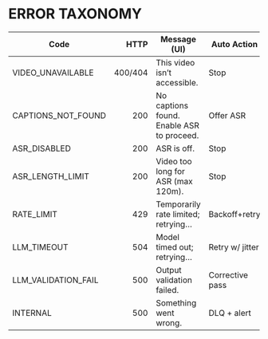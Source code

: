 # ERROR TAXONOMY

| Code | HTTP | Message (UI) | Auto Action |
|---|---:|---|---|
| VIDEO_UNAVAILABLE | 400/404 | This video isn’t accessible. | Stop |
| CAPTIONS_NOT_FOUND | 200 | No captions found. Enable ASR to proceed. | Offer ASR |
| ASR_DISABLED | 200 | ASR is off. | Stop |
| ASR_LENGTH_LIMIT | 200 | Video too long for ASR (max 120m). | Stop |
| RATE_LIMIT | 429 | Temporarily rate limited; retrying… | Backoff+retry |
| LLM_TIMEOUT | 504 | Model timed out; retrying… | Retry w/ jitter |
| LLM_VALIDATION_FAIL | 500 | Output validation failed. | Corrective pass |
| INTERNAL | 500 | Something went wrong. | DLQ + alert |

